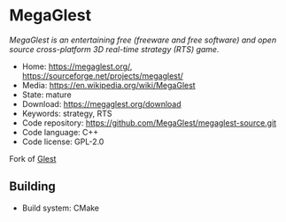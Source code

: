 # MegaGlest

_MegaGlest is an entertaining free (freeware and free software) and open source cross-platform 3D real-time strategy (RTS) game._

- Home: https://megaglest.org/, https://sourceforge.net/projects/megaglest/
- Media: https://en.wikipedia.org/wiki/MegaGlest
- State: mature
- Download: https://megaglest.org/download
- Keywords: strategy, RTS
- Code repository: https://github.com/MegaGlest/megaglest-source.git
- Code language: C++
- Code license: GPL-2.0

Fork of [Glest](glest.md)

## Building

- Build system: CMake

